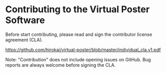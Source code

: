 # Contributing to the Virtual Poster Software

Before start contributing, please read and sign the contributor license agreement (CLA).

https://github.com/hirokai/virtual-poster/blob/master/individual_cla.v1.pdf

Note: "Contribution" does not include opening issues on GitHub. Bug reports are always welcome before signing the CLA.